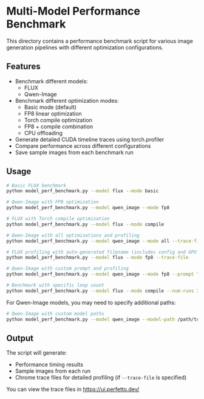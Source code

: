 # Multi-Model Performance Benchmark

This directory contains a performance benchmark script for various image generation pipelines with different optimization configurations.

## Features

- Benchmark different models:
  - FLUX
  - Qwen-Image
- Benchmark different optimization modes:
  - Basic mode (default)
  - FP8 linear optimization
  - Torch compile optimization
  - FP8 + compile combination
  - CPU offloading
- Generate detailed CUDA timeline traces using torch.profiler
- Compare performance across different configurations
- Save sample images from each benchmark run

## Usage

```bash
# Basic FLUX benchmark
python model_perf_benchmark.py --model flux --mode basic

# Qwen-Image with FP8 optimization
python model_perf_benchmark.py --model qwen_image --mode fp8

# FLUX with Torch compile optimization
python model_perf_benchmark.py --model flux --mode compile

# Qwen-Image with all optimizations and profiling
python model_perf_benchmark.py --model qwen_image --mode all --trace-file

# FLUX profiling with auto-generated filename (includes config and GPU info)
python model_perf_benchmark.py --model flux --mode fp8 --trace-file

# Qwen-Image with custom prompt and profiling
python model_perf_benchmark.py --model qwen_image --mode fp8 --prompt "a cyberpunk cityscape" --trace-file

# Benchmark with specific loop count
python model_perf_benchmark.py --model flux --mode compile --num-runs 10
```

For Qwen-Image models, you may need to specify additional paths:
```bash
# Qwen-Image with custom model paths
python model_perf_benchmark.py --model qwen_image --model-path /path/to/model --encoder-path /path/to/encoder --vae-path /path/to/vae --mode basic
```

## Output

The script will generate:
- Performance timing results
- Sample images from each run
- Chrome trace files for detailed profiling (if `--trace-file` is specified)

You can view the trace files in https://ui.perfetto.dev/